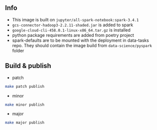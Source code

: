 ## Info 
- This image is built on 
`jupyter/all-spark-notebook:spark-3.4.1`
- `gcs-connector-hadoop3-2.2.11-shaded.jar` is added to spark 
- `google-cloud-cli-458.0.1-linux-x86_64.tar.gz` is installed
- python package requirements are added from poetry project
- spark-defaults are to be mounted with the deployment in data-tasks repo. 
They should contain the image build from `data-science/pyspark` folder

## Build & publish
- patch
```sh
make patch publish
```
- minor 
```sh
make minor publish
```
- major 
```sh
make major publish
```


